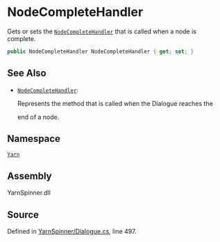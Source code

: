 # NodeCompleteHandler

Gets or sets the [`NodeCompleteHandler`](../nodecompletehandler.md) that is called when a node is complete.

```csharp
public NodeCompleteHandler NodeCompleteHandler { get; set; }
```

## See Also

* [`NodeCompleteHandler`](../nodecompletehandler.md): 

  Represents the method that is called when the Dialogue reaches the

  end of a node.

## Namespace

[`Yarn`](../)

## Assembly

YarnSpinner.dll

## Source

Defined in [YarnSpinner/Dialogue.cs](https://github.com/YarnSpinnerTool/YarnSpinner//blob/develop/YarnSpinner/Dialogue.cs#L497), line 497.

